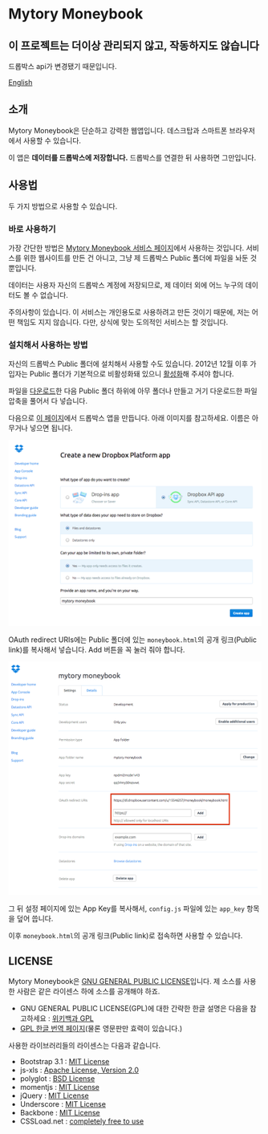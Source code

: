 Mytory Moneybook
================

이 프로젝트는 더이상 관리되지 않고, 작동하지도 않습니다
-------------------------------------------------------

드롭박스 api가 변경됐기 때문입니다.

[English](readme.md)


소개
---------

Mytory Moneybook은 단순하고 강력한 웹앱입니다. 데스크탑과 스마트폰 브라우저에서 사용할 수 있습니다.

이 앱은 __데이터를 드롭박스에 저장합니다.__ 드롭박스를 연결한 뒤 사용하면 그만입니다.


사용법
---------

두 가지 방법으로 사용할 수 있습니다.


### 바로 사용하기 ###

가장 간단한 방법은 [Mytory Moneybook 서비스 페이지](https://dl.dropboxusercontent.com/u/15546257/moneybook/moneybook.html)에서 사용하는 것입니다. 서비스를 위한 웹사이트를 만든 건 아니고, 그냥 제 드롭박스 Public 폴더에 파일을 놔둔 것뿐입니다.

데이터는 사용자 자신의 드롭박스 계정에 저장되므로, 제 데이터 외에 어느 누구의 데이터도 볼 수 없습니다.

주의사항이 있습니다. 이 서비스는 개인용도로 사용하려고 만든 것이기 때문에, 저는 어떤 책임도 지지 않습니다. 다만, 상식에 맞는 도의적인 서비스는 할 것입니다.


### 설치해서 사용하는 방법 ###

자신의 드롭박스 Public 폴더에 설치해서 사용할 수도 있습니다. 2012년 12월 이후 가입자는 Public 폴더가 기본적으로 비활성화돼 있으니 [활성화](https://www.dropbox.com/enable_public_folder)해 주셔야 합니다.

파일을 [다운로드](http://dl.dropboxusercontent.com/u/15546257/moneybook/mytory-moneybook.zip)한 다음 Public 폴더 하위에 아무 폴더나 만들고 거기 다운로드한 파일 압축을 풀어서 다 넣습니다.

다음으로 [이 페이지](https://www.dropbox.com/developers/apps/create)에서 드롭박스 앱을 만듭니다. 아래 이미지를 참고하세요. 이름은 아무거나 넣으면 됩니다.

![](images/src/create-app.png)

OAuth redirect URIs에는 Public 폴더에 있는 `moneybook.html`의 공개 링크(Public link)를 복사해서 넣습니다. Add 버튼을 꼭 눌러 줘야 합니다.

![](images/src/app-setting.png)

그 뒤 설정 페이지에 있는 App Key를 복사해서, `config.js` 파일에 있는 `app_key` 항목을 덮어 씁니다.

이후 `moneybook.html`의 공개 링크(Public link)로 접속하면 사용할 수 있습니다.


LICENSE
-------

Mytory Moneybook은 [GNU GENERAL PUBLIC LICENSE](http://www.gnu.org/licenses/gpl.html)입니다. 제 소스를 사용한 사람은 같은 라이센스 하에 소스를 공개해야 하죠. 

* GNU GENERAL PUBLIC LICENSE(GPL)에 대한 간략한 한글 설명은 다음을 참고하세요 : [위키백과 GPL](http://ko.wikipedia.org/wiki/GNU_%EC%9D%BC%EB%B0%98_%EA%B3%B5%EC%A4%91_%EC%82%AC%EC%9A%A9_%ED%97%88%EA%B0%80%EC%84%9C)
* [GPL 한글 번역 페이지](http://korea.gnu.org/people/chsong/copyleft/gpl.ko.html)(물론 영문판만 효력이 있습니다.)

사용한 라이브러리들의 라이센스는 다음과 같습니다.

* Bootstrap 3.1 : [MIT License](https://github.com/twbs/bootstrap/blob/master/LICENSE)
* js-xls : [Apache License, Version 2.0](http://www.apache.org/licenses/LICENSE-2.0)
* polyglot : [BSD License](http://airbnb.github.io/polyglot.js/polyglot.html)
* momentjs : [MIT License](https://github.com/moment/moment#license)
* jQuery : [MIT License](https://github.com/jquery/jquery/blob/master/MIT-LICENSE.txt)
* Underscore : [MIT License](http://documentcloud.github.io/underscore/docs/underscore.html)
* Backbone : [MIT License](http://backbonejs.org/docs/backbone.html)
* CSSLoad.net : [completely free to use](http://cssload.net/en/terms_of_use)
